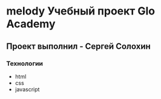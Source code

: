 # melody Учебный проект Glo Academy
## Проект выполнил - Сергей Солохин

### Технологии
- html
- css
- javascript
